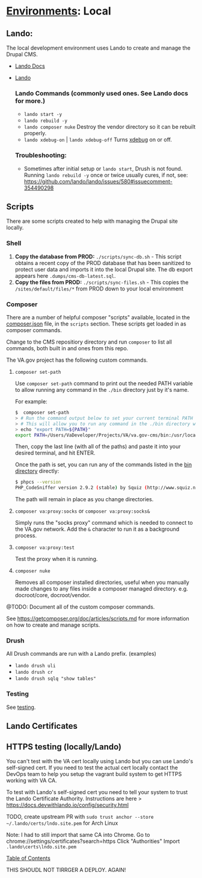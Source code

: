 # [Environments](environments): Local

## Lando:
  The local development environment uses Lando to create and manage the Drupal CMS.
  * [Lando Docs](https://docs.lando.dev/)
  * [Lando](https://github.com/lando/lando)


    ### Lando Commands (commonly used ones.  See Lando docs for more.)
    * `lando start -y`
    * `lando rebuild -y`
    * `lando composer nuke`  Destroy the vendor directory so it can be rebuilt
        properly.
    * `lando xdebug-on` | `lando xdebug-off` Turns [xdebug](debugging.md) on or off.

    ### Troubleshooting:
    * Sometimes after initial setup or `lando start`, Drush is not found. Running `lando rebuild -y` once or twice usually cures, if not, see: https://github.com/lando/lando/issues/580#issuecomment-354490298

## Scripts
There are some scripts created to help with managing the Drupal site locally.

### Shell

1. **Copy the database from PROD:** `./scripts/sync-db.sh` - This script obtains a
recent copy of the PROD database that has been sanitized to protect user data
and imports it into the local Drupal site.
The db export appears here  `.dumps/cms-db-latest.sql`.
1. **Copy the files from PROD:** `./scripts/sync-files.sh` - This copies
the `/sites/default/files/*` from PROD down to your local environment


### Composer

There are a number of helpful composer "scripts" available, located in the [composer.json](composer.json) file, in the `scripts` section. These scripts get loaded in as composer commands.

Change to the CMS repositiory directory and run `composer` to list all commands, both built in and ones from this repo.

The VA.gov project has the following custom commands.

1. `composer set-path`

    Use `composer set-path` command to print out the needed PATH variable to allow running any command in the `./bin` directory just by it's name.

    For example:

    ```bash
    $  composer set-path
    > # Run the command output below to set your current terminal PATH variable.
    > # This will allow you to run any command in the ./bin directory without a path.
    > echo "export PATH=${PATH}"
    export PATH=/Users/VaDeveloper/Projects/VA/va.gov-cms/bin:/usr/local/bin:/usr/local/sbin:/usr/bin:/usr/sbin
    ```

    Then, copy the last line (with all of the paths) and paste it into your desired terminal, and hit ENTER.

    Once the path is set, you can run any of the commands listed in the [bin directory](bin) directly:

    ```bash
    $ phpcs --version
    PHP_CodeSniffer version 2.9.2 (stable) by Squiz (http://www.squiz.net)
    ```

    The path will remain in place as you change directories.


2. `composer va:proxy:socks` or `composer va:proxy:socks&`

    Simply runs the "socks proxy" command which is needed to connect to the VA.gov network. Add the `&` character to run it as a background process.

3. `composer va:proxy:test`

    Test the proxy when it is running.

4. `composer nuke`

    Removes all composer installed directories, useful when you manually
    made changes to any files inside a composer managed directory. e.g.
    docroot/core, docroot/vendor.


@TODO: Document all of the custom composer commands.

See https://getcomposer.org/doc/articles/scripts.md for more information on how to create and manage scripts.

### Drush
  All Drush commands are run with a Lando prefix. (examples)
  * `lando drush uli`
  * `lando drush cr`
  * `lando drush sqlq "show tables"`

### Testing
See [testing](testing.md).

## Lando Certificates

## HTTPS testing (locally/Lando)
You can't test with the VA cert locally using Lando but you can use Lando's self-signed cert. If you need to test the actual cert locally contact the DevOps team to help you setup the vagrant build system to get HTTPS working with VA CA.

To test with Lando's self-signed cert you need to tell your system to trust the Lando Certificate Authority. Instructions are here > https://docs.devwithlando.io/config/security.html

TODO, create upstream PR with `sudo trust anchor --store ~/.lando/certs/lndo.site.pem` for Arch Linux

Note: I had to still import that same CA into Chrome.
Go to chrome://settings/certificates?search=https
Click "Authorities"
Import `.lando\certs\lndo.site.pem`


[Table of Contents](../README.md)


THIS SHOUDL NOT TIRRGER A DEPLOY. AGAIN!
